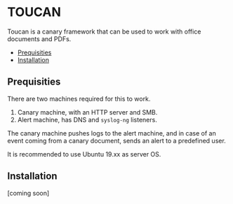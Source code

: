 # TOUCAN
Toucan is a canary framework that can be used to work with office documents and PDFs. 
<!-- vim-markdown-toc GitLab -->

* [Prequisities](#prequisities)
* [Installation](#installation)

<!-- vim-markdown-toc -->

## Prequisities
There are two machines required for this to work.

1. Canary machine, with an HTTP server and SMB.
2. Alert machine, has DNS and `syslog-ng` listeners.

The canary machine pushes logs to the alert machine, and in case of an event coming from a canary document,
sends an alert to a predefined user.

It is recommended to use Ubuntu 19.xx as server OS. 

## Installation
[coming soon]
